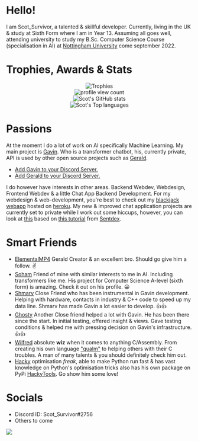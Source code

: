 # Hello!
I am Scot_Survivor, a talented & skillful developer. Currently, living in the UK & study at Sixth Form where I am in Year 13. 
Assuming all goes well, attending university to study my B.Sc. Computer Science Course (specialisation in AI) at 
<a href="https://www.nottingham.ac.uk/" target="_blank">Nottingham University<a/> come september 2022. 

# Trophies, Awards & Stats
<p align="center">
<img src="https://github-profile-trophy.vercel.app/?username=Scot-Survivor&theme=discord&no-bg=true&no-frame=true&row=2&column=3"  alt="Trophies"/>
<br>
<img src="https://komarev.com/ghpvc/?username=Scot-Survivor&color=green&style=for-the-badge"  alt="profile view count"/>
<br>
<img src="https://github-readme-stats.vercel.app/api?username=Scot-Survivor&show_icons=true&theme=dracula"  alt="Scot's GitHub stats"/>
<br>
<img src="https://github-readme-stats.vercel.app/api/top-langs/?username=Scot-Survivor&theme=dracula&layout=compact" alt="Scot's Top languages"/>
</p>

# Passions
At the moment I do a lot of work on AI specifically Machine Learning. My main project is <a href="https://github.com/Gavin-Development" target="_blank">
Gavin</a>. Who is a transformer chatbot, his, currently private, API is used by other open source projects such as 
<a href="https://github.com/Gerald-Development" target="_blank">
Gerald</a>. 
- <a href="https://discord.com/api/oauth2/authorize?client_id=753611486999478322&permissions=378944&scope=bot" target="_blank">Add Gavin to your Discord Server.</a>
- <a href="https://discord.com/channels/729317146127106059/772921190280724512/931679686885527552" target="_blank">Add Gerald to your Discord Server.</a>

I do however have interests in other areas. Backend Webdev, Webdesign, Frontend Webdev & a little Chat App Backend Development. For my webdesign & web-development, 
you're best to check 
out my <a href="http://blackjack-example.herokuapp.com/index.html" target="_blank">blackjack webapp</a> hosted on <a href="https://www.heroku.com/" target="_blank">heroku</a>.
My new & improved chat application projects are currently set to private while I work out some hiccups, however, 
you can look at <a href="https://github.com/Scot-Survivor/SecureChatApp" target="_blank">this</a> based on
<a href="https://pythonprogramming.net/chat-application-kivy-application-python-tutorial/" target="_blank">this tutorial</a> 
from <a href="https://www.youtube.com/channel/UCfzlCWGWYyIQ0aLC5w48gBQ" target="_blank">Sentdex</a>. 

# Smart Friends
- <a href="https://github.com/Elementalmp4" target="_blank">ElementalMP4</a> Gerald Creator & an excellent bro. Should go give him a follow. ✌️ 
- <a href="https://github.com/Soham-Deshpande" target="_blank">Soham</a> Friend of mine with similar interests to me in AI. Including transformers like me. 
His project for Computer Science A-level (sixth form) is amazing. Check it out on his profile. 😀
- <a href="https://github.com/Shmarvadon" target="_blank">Shmarv</a> Close Friend who has been instrumental in Gavin development. Helping with hardware,
contacts in industry & C++ code to speed up my data line. Shmarv has made Gavin a lot easier to develop. 👍👍
- <a href="https://github.com/TheNitpickyCloud" target="_blank">Ghosty</a> Another Close friend helped a lot with Gavin. He has been there since the start. 
In initial testing, offered insight & views. Gave testing conditions & helped me with pressing decision on Gavin's infrastructure.👍👍
- <a href="https://github.com/wilfreddv" target="_blank">Wilfred</a> absolute <b>wiz</b> when it comes to anything C/Assembly. From creating his own language 
<a href="https://github.com/wilfreddv/qualm" target="_blank"> "qualm"</a> to helping others with their C troubles. A man of many talents & you should definitely check him out.
- <a href="https://github.com/H4CKY54CK" target="_blank">Hacky</a> optimisation <i>freak</i>, able to make Python run fast & has vast knowledge on Python's optimisation tricks
also has his own package on PyPi <a href="https://pypi.org/project/hackytools/" target="_blank">HackyTools</a>. Go show him some love!

# Socials
- Discord ID: Scot_Survivor#2756
- Others to come

![](https://hit.yhype.me/github/profile?user_id=40865296)